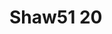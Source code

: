 # Shaw51 20
<a name="material" />
<script type="application/ld+json">

  {
    "@context": "https://schema.org/",
    "@type": "ChemicalSubstance",
    "http://purl.org/dc/terms/conformsTo":
      {
        "@type": "CreativeWork",
        "@id": "https://bioschemas.org/profiles/ChemicalSubstance/0.4-RELEASE/"
      },
    "@id": "https://egonw.github.io/nanowiki/nanowiki50.html#material",
    "name": "Shaw51 20",
    "sameAs: "http://127.0.0.1/mediawiki/index.php/Special:URIResolver/Shaw51_20"
  }
</script>

